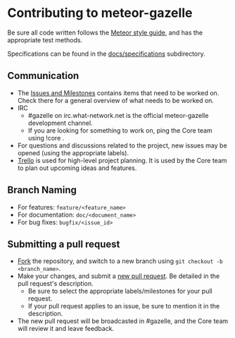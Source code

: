 Contributing to meteor-gazelle
==============================

Be sure all code written follows the [Meteor style guide](https://github.com/meteor/meteor/wiki/Meteor-Style-Guide), and has the appropriate test methods.

Specifications can be found in the [docs/specifications](docs/specifications) subdirectory.

Communication
-------------
* The [Issues and Milestones](https://github.com/meteor-gazelle/meteor-gazelle/issues) contains items that need to be worked on. Check there for a general overview of what needs to be worked on.
* IRC
  * &#35;gazelle on irc.what-network.net is the official meteor-gazelle development channel.
  * If you are looking for something to work on, ping the Core team using !core <message>.
* For questions and discussions related to the project, new issues may be opened (using the appropriate labels).
* [Trello](https://trello.com/b/XXzk9boI/meteor-gazelle) is used for high-level project planning. It is used by the Core team to plan out upcoming ideas and features.

Branch Naming
-------------
* For features: `feature/<feature_name>`
* For documentation: `doc/<document_name>`
* For bug fixes: `bugfix/<issue_id>`

Submitting a pull request
-------------------------
* [Fork](https://github.com/meteor-gazelle/meteor-gazelle/fork) the repository, and switch to a new branch using `git checkout -b <branch_name>`.
* Make your changes, and submit a [new pull request](https://github.com/meteor-gazelle/meteor-gazelle/compare). Be detailed in the pull request's description.
  * Be sure to select the appropriate labels/milestones for your pull request.
  * If your pull request applies to an issue, be sure to mention it in the description.
* The new pull request will be broadcasted in #gazelle, and the Core team will review it and leave feedback.
